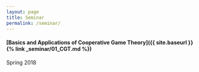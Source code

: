 ```yaml
---
layout: page
title: Seminar
permalink: /seminar/
---
```



#### [Basics and Applications of Cooperative Game Theory]({{ site.baseurl }}{% link _seminar/01_CGT.md %})
Spring 2018
